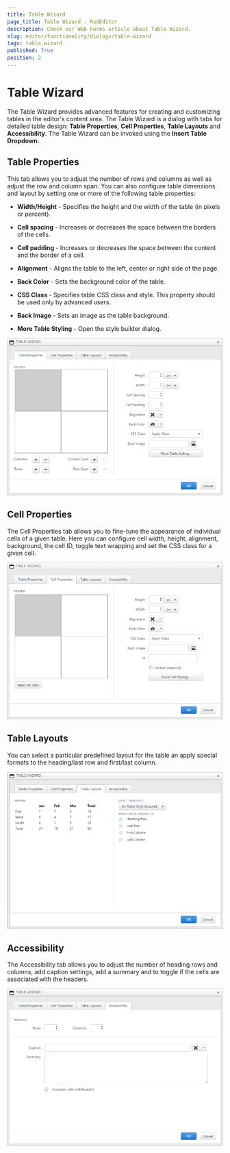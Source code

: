 ```yaml
---
title: Table Wizard
page_title: Table Wizard - RadEditor
description: Check our Web Forms article about Table Wizard.
slug: editor/functionality/dialogs/table-wizard
tags: table,wizard
published: True
position: 2
---
```


# Table Wizard

The Table Wizard provides advanced features for creating and customizing tables in the editor's content area. The Table Wizard is a dialog with tabs for detailed table design: **Table Properties**, **Cell Properties**, **Table Layouts**  and **Accessibility**. The Table Wizard can be invoked using the **Insert Table Dropdown.**

## Table Properties

This tab allows you to adjust the number of rows and columns as well as adjust the row and column span. You can also configure table dimensions and layout by setting one or more of the following table properties:

* **Width/Height** - Specifies the height and the width of the table (in pixels or percent).

* **Cell spacing** - Increases or decreases the space between the borders of the cells.

* **Cell padding** - Increases or decreases the space between the content and the border of a cell.

* **Alignment** - Aligns the table to the left, center or right side of the page.

* **Back Color** - Sets the background color of the table.

* **CSS Class** - Specifies table CSS class and style. This property should be used only by advanced users.

* **Back Image** - Sets an image as the table background.

* **More Table Styling** - Open the style builder dialog.

![](images/editor-table-wizard-table-properties.png)

## Cell Properties

The Cell Properties tab allows you to fine-tune the appearance of individual cells of a given table. Here you can configure cell width, height, alignment, background, the cell ID, toggle text wrapping and set the CSS class for a given cell.

![](images/editor-table-wizard-cell-properties.png)

## Table Layouts

You can select a particular predefined layout for the table an apply special formats to the heading/last row and first/last column. 

![](images/editor-table-wizard-table-layouts.png)

## Accessibility

The Accessibility tab allows you to adjust the number of heading rows and columns, add caption settings, add a summary and to toggle if the cells are associated with the headers.

![](images/editor-table-wizard-accessibility.png)

